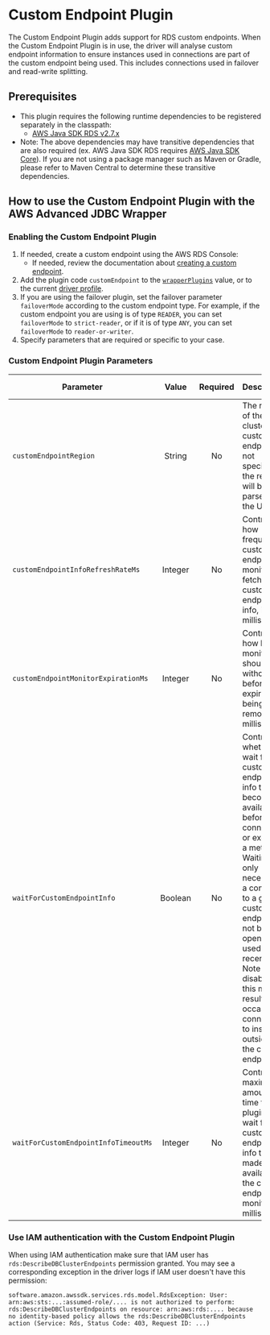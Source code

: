# Custom Endpoint Plugin

The Custom Endpoint Plugin adds support for RDS custom endpoints. When the Custom Endpoint Plugin is in use, the driver will analyse custom endpoint information to ensure instances used in connections are part of the custom endpoint being used. This includes connections used in failover and read-write splitting.

## Prerequisites
- This plugin requires the following runtime dependencies to be registered separately in the classpath:
    - [AWS Java SDK RDS v2.7.x](https://central.sonatype.com/artifact/software.amazon.awssdk/rds)
- Note: The above dependencies may have transitive dependencies that are also required (ex. AWS Java SDK RDS requires [AWS Java SDK Core](https://central.sonatype.com/artifact/software.amazon.awssdk/aws-core/)). If you are not using a package manager such as Maven or Gradle, please refer to Maven Central to determine these transitive dependencies.

## How to use the Custom Endpoint Plugin with the AWS Advanced JDBC Wrapper

### Enabling the Custom Endpoint Plugin

1. If needed, create a custom endpoint using the AWS RDS Console:
    - If needed, review the documentation about [creating a custom endpoint](https://docs.aws.amazon.com/AmazonRDS/latest/AuroraUserGuide/aurora-custom-endpoint-creating.html).
2. Add the plugin code `customEndpoint` to the [`wrapperPlugins`](../UsingTheJdbcDriver.md#connection-plugin-manager-parameters) value, or to the current [driver profile](../UsingTheJdbcDriver.md#connection-plugin-manager-parameters).
3. If you are using the failover plugin, set the failover parameter `failoverMode` according to the custom endpoint type. For example, if the custom endpoint you are using is of type `READER`, you can set `failoverMode` to `strict-reader`, or if it is of type `ANY`, you can set `failoverMode` to `reader-or-writer`.
4. Specify parameters that are required or specific to your case.

### Custom Endpoint Plugin Parameters

| Parameter                            |  Value  | Required | Description                                                                                                                                                                                                                                                                                                                          | Default Value         | Example Value |
|--------------------------------------|:-------:|:--------:|:-------------------------------------------------------------------------------------------------------------------------------------------------------------------------------------------------------------------------------------------------------------------------------------------------------------------------------------|-----------------------|---------------|
| `customEndpointRegion`               | String  |    No    | The region of the cluster's custom endpoints. If not specified, the region will be parsed from the URL.                                                                                                                                                                                                                              | `null`                | `us-west-1`   |
| `customEndpointInfoRefreshRateMs`    | Integer |    No    | Controls how frequently custom endpoint monitors fetch custom endpoint info, in milliseconds.                                                                                                                                                                                                                                        | `30000`               | `20000`       |
| `customEndpointMonitorExpirationMs`  | Integer |    No    | Controls how long a monitor should run without use before expiring and being removed, in milliseconds.                                                                                                                                                                                                                               | `900000` (15 minutes) | `600000`      |
| `waitForCustomEndpointInfo`          | Boolean |    No    | Controls whether to wait for custom endpoint info to become available before connecting or executing a method. Waiting is only necessary if a connection to a given custom endpoint has not been opened or used recently. Note that disabling this may result in occasional connections to instances outside of the custom endpoint. | `true`                | `true`        |
| `waitForCustomEndpointInfoTimeoutMs` | Integer |    No    | Controls the maximum amount of time that the plugin will wait for custom endpoint info to be made available by the custom endpoint monitor, in milliseconds.                                                                                                                                                                         | `5000`                | `7000`        |

### Use IAM authentication with the Custom Endpoint Plugin

When using IAM authentication make sure that IAM user has `rds:DescribeDBClusterEndpoints` permission granted. You may see a corresponding exception in the driver logs if IAM user doesn't have this permission:

```
software.amazon.awssdk.services.rds.model.RdsException: User: arn:aws:sts:...:assumed-role/.... is not authorized to perform: rds:DescribeDBClusterEndpoints on resource: arn:aws:rds:.... because no identity-based policy allows the rds:DescribeDBClusterEndpoints action (Service: Rds, Status Code: 403, Request ID: ...) 
```
